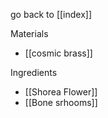 go back to [[index]]

Materials

- [[cosmic brass]]

Ingredients

- [[Shorea Flower]]
- [[Bone srhooms]]
